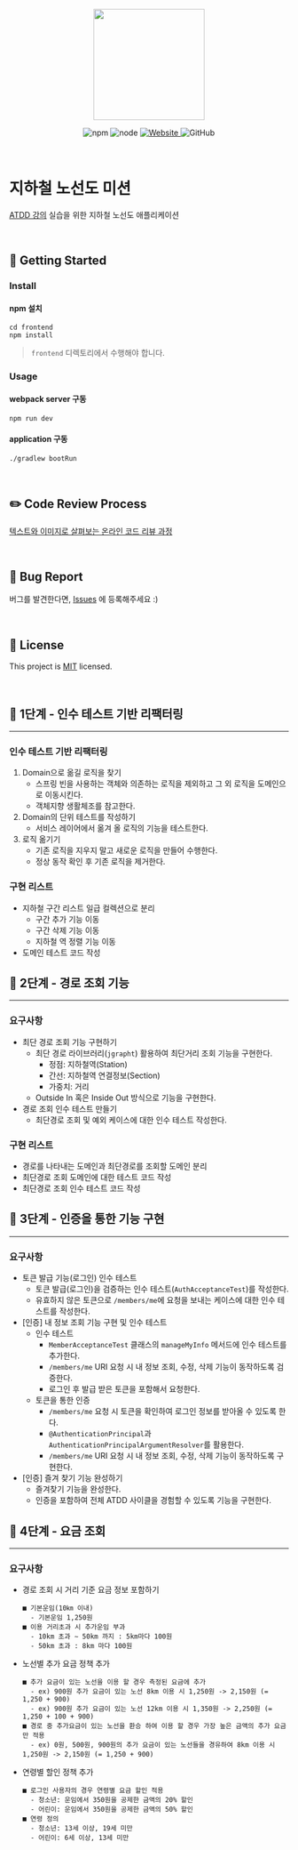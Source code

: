 <p align="center">
    <img width="200px;" src="https://raw.githubusercontent.com/woowacourse/atdd-subway-admin-frontend/master/images/main_logo.png"/>
</p>
<p align="center">
  <img alt="npm" src="https://img.shields.io/badge/npm-6.14.15-blue">
  <img alt="node" src="https://img.shields.io/badge/node-14.18.2-blue">
  <a href="https://edu.nextstep.camp/c/R89PYi5H" alt="nextstep atdd">
    <img alt="Website" src="https://img.shields.io/website?url=https%3A%2F%2Fedu.nextstep.camp%2Fc%2FR89PYi5H">
  </a>
  <img alt="GitHub" src="https://img.shields.io/github/license/next-step/atdd-subway-admin">
</p>

<br>

# 지하철 노선도 미션
[ATDD 강의](https://edu.nextstep.camp/c/R89PYi5H) 실습을 위한 지하철 노선도 애플리케이션

<br>

## 🚀 Getting Started

### Install
#### npm 설치
```
cd frontend
npm install
```
> `frontend` 디렉토리에서 수행해야 합니다.

### Usage
#### webpack server 구동
```
npm run dev
```
#### application 구동
```
./gradlew bootRun
```
<br>

## ✏️ Code Review Process
[텍스트와 이미지로 살펴보는 온라인 코드 리뷰 과정](https://github.com/next-step/nextstep-docs/tree/master/codereview)

<br>

## 🐞 Bug Report

버그를 발견한다면, [Issues](https://github.com/next-step/atdd-subway-service/issues) 에 등록해주세요 :)

<br>

## 📝 License

This project is [MIT](https://github.com/next-step/atdd-subway-service/blob/master/LICENSE.md) licensed.

<br> 

## 🚀 1단계 - 인수 테스트 기반 리팩터링

---
### 인수 테스트 기반 리팩터링
1. Domain으로 옮길 로직을 찾기
   * 스프링 빈을 사용하는 객체와 의존하는 로직을 제외하고 그 외 로직을 도메인으로 이동시킨다.
   * 객체지향 생활체조를 참고한다.
2. Domain의 단위 테스트를 작성하기
   * 서비스 레이어에서 옮겨 올 로직의 기능을 테스트한다.
3. 로직 옮기기
   * 기존 로직을 지우지 말고 새로운 로직을 만들어 수행한다.
   * 정상 동작 확인 후 기존 로직을 제거한다.

### 구현 리스트
* 지하철 구간 리스트 일급 컬렉션으로 분리
  * 구간 추가 기능 이동
  * 구간 삭제 기능 이동
  * 지하철 역 정렬 기능 이동
* 도메인 테스트 코드 작성

## 🚀 2단계 - 경로 조회 기능
***
### 요구사항
* 최단 경로 조회 기능 구현하기
  * 최단 경로 라이브러리(`jgrapht`) 활용하여 최단거리 조회 기능을 구현한다.
    * 정점: 지하철역(Station)
    * 간선: 지하철역 연결정보(Section)
    * 가중치: 거리
  * Outside In 혹은 Inside Out 방식으로 기능을 구현한다.
* 경로 조회 인수 테스트 만들기
  * 최단경로 조회 및 예외 케이스에 대한 인수 테스트 작성한다.

### 구현 리스트
* 경로를 나타내는 도메인과 최단경로를 조회할 도메인 분리
* 최단경로 조회 도메인에 대한 테스트 코드 작성
* 최단경로 조회 인수 테스트 코드 작성

## 🚀 3단계 - 인증을 통한 기능 구현
***
### 요구사항
* 토큰 발급 기능(로그인) 인수 테스트
  * 토큰 발급(로그인)을 검증하는 인수 테스트(`AuthAcceptanceTest`)를 작성한다.
  * 유효하지 않은 토큰으로 `/members/me`에 요청을 보내는 케이스에 대한 인수 테스트를 작성한다.
* [인증] 내 정보 조회 기능 구현 및 인수 테스트
  * 인수 테스트
    * `MemberAcceptanceTest` 클래스의 `manageMyInfo` 메서드에 인수 테스트를 추가한다.
    * `/members/me` URI 요청 시 내 정보 조회, 수정, 삭제 기능이 동작하도록 검증한다.
    * 로그인 후 발급 받은 토큰을 포함해서 요청한다.
  * 토큰을 통한 인증
    * `/members/me` 요청 시 토큰을 확인하여 로그인 정보를 받아올 수 있도록 한다.
    * `@AuthenticationPrincipal`과 `AuthenticationPrincipalArgumentResolver`를 활용한다.
    * `/members/me` URI 요청 시 내 정보 조회, 수정, 삭제 기능이 동작하도록 구현한다.
* [인증] 즐겨 찾기 기능 완성하기
  * 즐겨찾기 기능을 완성한다.
  * 인증을 포함하여 전체 ATDD 사이클을 경험할 수 있도록 기능을 구현한다.

## 🚀 4단계 - 요금 조회
***
### 요구사항
* 경로 조회 시 거리 기준 요금 정보 포함하기
  ```
  ■ 기본운임(10㎞ 이내)
    - 기본운임 1,250원
  ■ 이용 거리초과 시 추가운임 부과
    - 10km 초과 ∼ 50km 까지 : 5km마다 100원
    - 50km 초과 : 8km 마다 100원
  ```
* 노선별 추가 요금 정책 추가
  ```
  ■ 추가 요금이 있는 노선을 이용 할 경우 측정된 요금에 추가
    - ex) 900원 추가 요금이 있는 노선 8km 이용 시 1,250원 -> 2,150원 (= 1,250 + 900)
    - ex) 900원 추가 요금이 있는 노선 12km 이용 시 1,350원 -> 2,250원 (= 1,250 + 100 + 900)
  ■ 경로 중 추가요금이 있는 노선을 환승 하여 이용 할 경우 가장 높은 금액의 추가 요금만 적용
    - ex) 0원, 500원, 900원의 추가 요금이 있는 노선들을 경유하여 8km 이용 시 1,250원 -> 2,150원 (= 1,250 + 900)
  ```
* 연령별 할인 정책 추가
  ```
  ■ 로그인 사용자의 경우 연령별 요금 할인 적용
    - 청소년: 운임에서 350원을 공제한 금액의 20% 할인
    - 어린이: 운임에서 350원을 공제한 금액의 50% 할인
  ■ 연령 정의
    - 청소년: 13세 이상, 19세 미만
    - 어린이: 6세 이상, 13세 미만  
  ```
